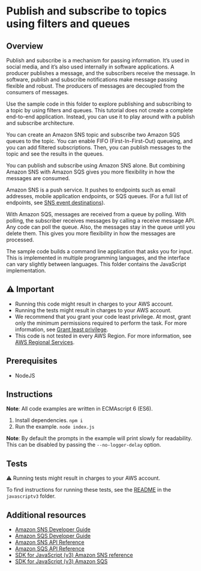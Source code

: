 # Publish and subscribe to topics using filters and queues

## Overview

Publish and subscribe is a mechanism for passing information. It’s used in social media, and it’s also used internally in software applications. A producer publishes a message, and the subscribers receive the message. In software, publish and subscribe notifications make message passing flexible and robust. The producers of messages are decoupled from the consumers of messages.

Use the sample code in this folder to explore publishing and subscribing to a topic by using filters and queues. This tutorial does not create a complete end-to-end application. Instead, you can use it to play around with a publish and subscribe architecture.

You can create an Amazon SNS topic and subscribe two Amazon SQS queues to the topic. You can enable FIFO (First-In-First-Out) queueing, and you can add filtered subscriptions. Then, you can publish messages to the topic and see the results in the queues.

You can publish and subscribe using Amazon SNS alone. But combining Amazon SNS with Amazon SQS gives you more flexibility in how the messages are consumed.

Amazon SNS is a push service. It pushes to endpoints such as email addresses, mobile application endpoints, or SQS queues. (For a full list of endpoints, see [SNS event destinations](https://docs.aws.amazon.com/sns/latest/dg/sns-event-destinations.html)).

With Amazon SQS, messages are received from a queue by polling. With polling, the subscriber receives messages by calling a receive message API. Any code can poll the queue. Also, the messages stay in the queue until you delete them. This gives you more flexibility in how the messages are processed.

The sample code builds a command line application that asks you for input. This is implemented in multiple programming languages, and the interface can vary slightly between languages. This folder contains the JavaScript implementation.

## ⚠️ Important

- Running this code might result in charges to your AWS account.
- Running the tests might result in charges to your AWS account.
- We recommend that you grant your code least privilege. At most, grant only the minimum permissions required to perform the task. For more information, see [Grant least privilege](https://docs.aws.amazon.com/IAM/latest/UserGuide/best-practices.html#grant-least-privilege).
- This code is not tested in every AWS Region. For more information, see [AWS Regional Services](https://aws.amazon.com/about-aws/global-infrastructure/regional-product-services).

## Prerequisites

- NodeJS

## Instructions

**Note**: All code examples are written in ECMAscript 6 (ES6).

1. Install dependencies. `npm i`
2. Run the example. `node index.js`

**Note**: By default the prompts in the example will print slowly for readability. This can be disabled by passing the `--no-logger-delay` option.

## Tests

⚠ Running tests might result in charges to your AWS account.

To find instructions for running these tests, see the [README](../../../README.md#Tests)
in the `javascriptv3` folder.

## Additional resources

- [Amazon SNS Developer Guide](https://docs.aws.amazon.com/sns/latest/dg/welcome.html)
- [Amazon SQS Developer Guide](https://docs.aws.amazon.com/AWSSimpleQueueService/latest/SQSDeveloperGuide/welcome.html)
- [Amazon SNS API Reference](https://docs.aws.amazon.com/sns/latest/api/welcome.html)
- [Amazon SQS API Reference](https://docs.aws.amazon.com/AWSSimpleQueueService/latest/APIReference/Welcome.html)
- [SDK for JavaScript (v3) Amazon SNS reference](https://docs.aws.amazon.com/AWSJavaScriptSDK/v3/latest/client/sns)
- [SDK for JavaScript (v3) Amazon SQS](https://docs.aws.amazon.com/AWSJavaScriptSDK/v3/latest/client/sqs/)
